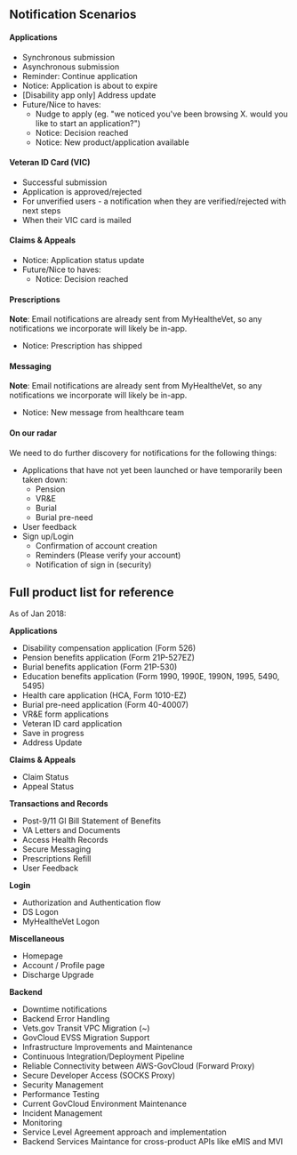 ## Notification Scenarios

<h4>Applications</h4>

* Synchronous submission
* Asynchronous submission
* Reminder: Continue application
* Notice: Application is about to expire
* [Disability app only] Address update
* Future/Nice to haves:
  * Nudge to apply (eg. "we noticed you've been browsing X. would you like to start an application?")
  * Notice: Decision reached
  * Notice: New product/application available
  
<h4>Veteran ID Card (VIC)</h4>

* Successful submission
* Application is approved/rejected
* For unverified users - a notification when they are verified/rejected with next steps
* When their VIC card is mailed

<h4>Claims & Appeals</h4>

* Notice: Application status update
* Future/Nice to haves:
  * Notice: Decision reached
    
<h4>Prescriptions</h4>

**Note**: Email notifications are already sent from MyHealtheVet, so any notifications we incorporate will likely be in-app.

* Notice: Prescription has shipped

<h4>Messaging</h4>

**Note**: Email notifications are already sent from MyHealtheVet, so any notifications we incorporate will likely be in-app.

* Notice: New message from healthcare team

<h4>On our radar</h4>

We need to do further discovery for notifications for the following things:

* Applications that have not yet been launched or have temporarily been taken down:
  * Pension
  * VR&E
  * Burial
  * Burial pre-need
* User feedback
* Sign up/Login
  - Confirmation of account creation
  - Reminders (Please verify your account)
  - Notification of sign in (security)
 
## Full product list for reference

As of Jan 2018:

**Applications** 
* Disability compensation application (Form 526)
* Pension benefits application (Form 21P-527EZ)
* Burial benefits application (Form 21P-530)
* Education benefits application (Form 1990, 1990E, 1990N, 1995, 5490, 5495)
* Health care application (HCA, Form 1010-EZ)	
* Burial pre-need application (Form 40-40007)
* VR&E form applications
* Veteran ID card application
* Save in progress
* Address Update

**Claims & Appeals**
* Claim Status
* Appeal Status

**Transactions and Records**
* Post-9/11 GI Bill Statement of Benefits
* VA Letters and Documents
* Access Health Records
* Secure Messaging
* Prescriptions Refill
* User Feedback

**Login** 
* Authorization and Authentication flow
* DS Logon
* MyHealtheVet Logon

**Miscellaneous**
* Homepage
* Account / Profile page
* Discharge Upgrade	

**Backend**
* Downtime notifications
* Backend Error Handling
* Vets.gov Transit VPC Migration (~)
* GovCloud EVSS Migration Support
* Infrastructure Improvements and Maintenance
* Continuous Integration/Deployment Pipeline
* Reliable Connectivity between AWS-GovCloud (Forward Proxy)
* Secure Developer Access (SOCKS Proxy)
* Security Management
* Performance Testing
* Current GovCloud Environment Maintenance
* Incident Management
* Monitoring
* Service Level Agreement approach and implementation 
* Backend Services Maintance for cross-product APIs like eMIS and MVI

